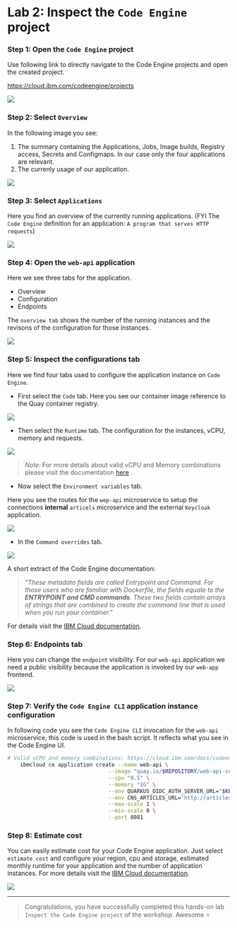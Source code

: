 # Lab 2: Inspect the `Code Engine` project

### Step 1: Open the `Code Engine` project

Use following link to directly navigate to the Code Engine projects and open the created project.

<https://cloud.ibm.com/codeengine/projects>

![](images/cns-ce-create-project-02.png)

### Step 2: Select `Overview`

In the following image you see:

1. The summary containing the Applications, Jobs, Image builds, Registry access, Secrets and Configmaps. In our case only the four applications are relevant.
2. The currenly usage of our application.

![](images/cns-ce-inspect-project-01.png)

### Step 3: Select `Applications`

Here you find an overview of the currently running applications. (FYI The `Code Engine` definition for an application: `A program that serves HTTP requests`)

![](images/cns-ce-inspect-project-02.png)

### Step 4: Open the `web-api` application

Here we see three tabs for the application. 

* Overview
* Configuration
* Endpoints

The `overview tab` shows the number of the running instances and the revisons of the configuration for those instances.

![](images/cns-ce-inspect-project-update-01.png)

### Step 5: Inspect the configurations tab

Here we find four tabs used to configure the application instance on `Code Engine`.

* First select the `Code` tab. Here you see our container image reference to the Quay container registry.

![](images/cns-ce-inspect-project-update-02.png)

* Then select the `Runtime` tab. The configuration for the instances, vCPU, memory and requests.

![](images/cns-ce-inspect-project-update-03.png)

> _Note:_ For more details about valid vCPU and Memory combinations please visit the documentation [here](https://cloud.ibm.com/docs/codeengine?topic=codeengine-mem-cpu-combo) .

* Now select the `Environment variables` tab. 

Here you see the routes for the `wep-api` microservice to setup the connections **internal** `articels` microservice and the external `Keycloak` application.

![](images/cns-ce-inspect-project-update-04.png)

* In the  `Command overrides` tab. 

![](images/cns-ce-inspect-project-update-06.png)

A short extract of the Code Engine documentation:

> _"These metadata fields are called Entrypoint and Command. For those users who are familiar with Dockerfile, the fields equate to the **ENTRYPOINT and CMD commands**. These two fields contain arrays of strings that are combined to create the command line that is used when you run your container."_

For details  visit the [IBM Cloud documentation](https://cloud.ibm.com/docs/codeengine?topic=codeengine-cmd-args).

### Step 6: Endpoints tab

Here you can change the `endpoint` visibility. For our `web-api` application we need a public visibility because the application is invoked by our `web-app` frontend.

![](images/cns-ce-inspect-project-update-05.png)

### Step 7: Verify the `Code Engine CLI` application instance configuration

In following code you see the `Code Engine CLI` invocation for the `web-api` microservice, this code is used in the bash script. It reflects what you see in the Code Engine UI.

```sh
# Valid vCPU and memory combinations: https://cloud.ibm.com/docs/codeengine?topic=codeengine-mem-cpu-combo
    ibmcloud ce application create --name web-api \
                                --image "quay.io/$REPOSITORY/web-api-ce:v7" \
                                --cpu "0.5" \
                                --memory "1G" \
                                --env QUARKUS_OIDC_AUTH_SERVER_URL="$KEYCLOAK_URL/auth/realms/quarkus" \
                                --env CNS_ARTICLES_URL="http://articles.$NAMESPACE.svc.cluster.local/articles" \
                                --max-scale 1 \
                                --min-scale 0 \
                                --port 8081
```

### Step 8: Estimate cost

You can easily estimate cost for your Code Engine application. 
Just select `estimate cost` and configure your region, cpu and storage,  estimated monthly runtime for your application and the number of application instances. For more details visit the [IBM Cloud documentation](https://cloud.ibm.com/codeengine/overview).

![](images/cns-ce-inspect-project-update-01.gif)


---

> Congratulations, you have successfully completed this hands-on lab ` Inspect the Code Engine project` of the workshop. Awesome :star:

